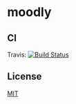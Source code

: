 moodly
======

## CI

Travis: [![Build Status](https://travis-ci.org/leanovate/moodly.png?branch=master)](https://travis-ci.org/leanovate/moodly)

## License

[MIT](http://opensource.org/licenses/MIT)
